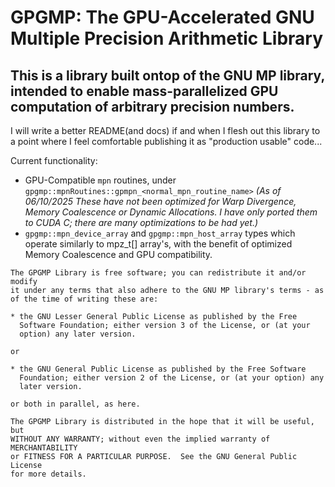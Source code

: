 # GPGMP: The GPU-Accelerated GNU Multiple Precision Arithmetic Library

## This is a library built ontop of the GNU MP library, intended to enable mass-parallelized GPU computation of arbitrary precision numbers.

I will write a better README(and docs) if and when I flesh out this library to a point where I feel comfortable publishing it as "production usable" code...

Current functionality:
- GPU-Compatible `mpn` routines, under `gpgmp::mpnRoutines::gpmpn_<normal_mpn_routine_name>` *(As of 06/10/2025 These have not been optimized for Warp Divergence, Memory Coalescence or Dynamic Allocations. I have only ported them to CUDA C; there are many optimizations to be had yet.)*
- `gpgmp::mpn_device_array` and `gpgmp::mpn_host_array` types which operate similarly to mpz_t[] array's, with the benefit of optimized Memory Coalescence and GPU compatibility.

```
The GPGMP Library is free software; you can redistribute it and/or modify
it under any terms that also adhere to the GNU MP library's terms - as of the time of writing these are:

* the GNU Lesser General Public License as published by the Free
  Software Foundation; either version 3 of the License, or (at your
  option) any later version.

or

* the GNU General Public License as published by the Free Software
  Foundation; either version 2 of the License, or (at your option) any
  later version.

or both in parallel, as here.

The GPGMP Library is distributed in the hope that it will be useful, but
WITHOUT ANY WARRANTY; without even the implied warranty of MERCHANTABILITY
or FITNESS FOR A PARTICULAR PURPOSE.  See the GNU General Public License
for more details.
```